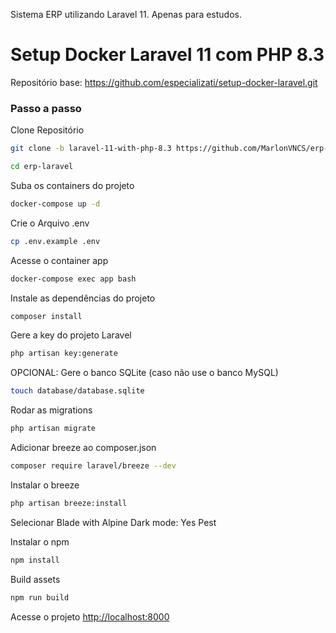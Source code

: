 Sistema ERP utilizando Laravel 11.
Apenas para estudos.

# Setup Docker Laravel 11 com PHP 8.3
Repositório base: https://github.com/especializati/setup-docker-laravel.git

### Passo a passo
Clone Repositório
```sh
git clone -b laravel-11-with-php-8.3 https://github.com/MarlonVNCS/erp-laravel erp-laravel
```
```sh
cd erp-laravel
```

Suba os containers do projeto
```sh
docker-compose up -d
```


Crie o Arquivo .env
```sh
cp .env.example .env
```

Acesse o container app
```sh
docker-compose exec app bash
```


Instale as dependências do projeto
```sh
composer install
```

Gere a key do projeto Laravel
```sh
php artisan key:generate
```

OPCIONAL: Gere o banco SQLite (caso não use o banco MySQL)
```sh
touch database/database.sqlite
```

Rodar as migrations
```sh
php artisan migrate
```

Adicionar breeze ao composer.json 
```sh
composer require laravel/breeze --dev
```

Instalar o breeze 
```sh
php artisan breeze:install
```
Selecionar 
Blade with Alpine
Dark mode: Yes
Pest 

Instalar o npm 
```sh
npm install
```

Build assets 
```sh
npm run build
```

Acesse o projeto
[http://localhost:8000](http://localhost:8000)
